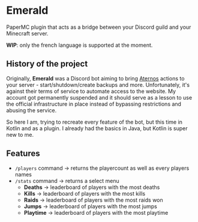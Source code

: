 # Emerald
PaperMC plugin that acts as a bridge between your Discord guild and your Minecraft server.

**WIP**: only the french language is supported at the moment.

## History of the project
Originally, **Emerald** was a Discord bot aiming to bring [Aternos](https://aternos.org) actions to your server - start/shutdown/create backups and more.
Unfortunately, it's against their terms of service to automate access to the website. My account got permanently suspended and it should serve as a lesson to use the official infrastructure in place instead of bypassing restrictions and abusing the service.

So here I am, trying to recreate every feature of the bot, but this time in Kotlin and as a plugin. I already had the basics in Java, but Kotlin is super new to me.

## Features
- `/players` command → returns the playercount as well as every players names
- `/stats` command → returns a select menu
  - **Deaths** → leaderboard of players with the most deaths
  - **Kills** → leaderboard of players with the most kills
  - **Raids** → leaderboard of players with the most raids won
  - **Jumps** → leaderboard of players with the most jumps
  - **Playtime** → leaderboard of players with the most playtime
